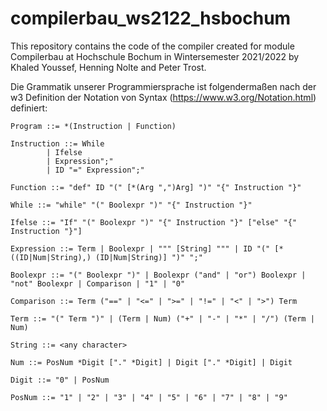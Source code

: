 # compilerbau_ws2122_hsbochum
This repository contains the code of the compiler created for module Compilerbau at Hochschule Bochum in Wintersemester 2021/2022 by Khaled Youssef, Henning Nolte and Peter Trost.

Die Grammatik unserer Programmiersprache ist folgendermaßen nach der w3 Definition der Notation von Syntax (https://www.w3.org/Notation.html) definiert:    

```ebnf
Program ::= *(Instruction | Function)
  
Instruction ::= While  
		| Ifelse  
		| Expression";"  
		| ID "=" Expression";"  
  
Function ::= "def" ID "(" [*(Arg ",")Arg] ")" "{" Instruction "}"  
  
While ::= "while" "(" Boolexpr ")" "{" Instruction "}"  
  
Ifelse ::= "If" "(" Boolexpr ")" "{" Instruction "}" ["else" "{" Instruction "}"]  
  
Expression ::= Term | Boolexpr | """ [String] """ | ID "(" [*((ID|Num|String),) (ID|Num|String)] ")" ";"  
  
Boolexpr ::= "(" Boolexpr ")" | Boolexpr ("and" | "or") Boolexpr | "not" Boolexpr | Comparison | "1" | "0"  
  
Comparison ::= Term ("==" | "<=" | ">=" | "!=" | "<" | ">") Term  
  
Term ::= "(" Term ")" | (Term | Num) ("+" | "-" | "*" | "/") (Term | Num)  
  
String ::= <any character>  
  
Num ::= PosNum *Digit ["." *Digit] | Digit ["." *Digit] | Digit  
  
Digit ::= "0" | PosNum  
  
PosNum ::= "1" | "2" | "3" | "4" | "5" | "6" | "7" | "8" | "9"  
```
